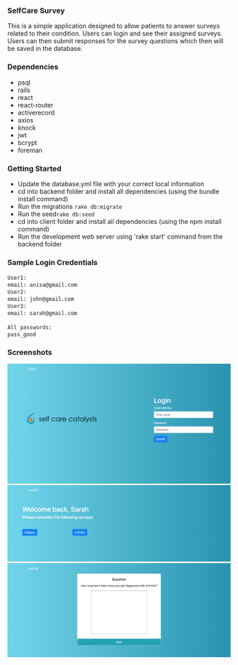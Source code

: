 ### SelfCare Survey

This is a simple application designed to allow patients to answer surveys related to their condition. Users can login and see their assigned surveys.
Users can then submit responses for the survey questions which then will be saved in the database.

### Dependencies

- psql
- rails
- react
- react-router
- activerecord
- axios
- knock
- jwt
- bcrypt
- foreman

### Getting Started

- Update the database.yml file with your correct local information
- cd into backend folder and install all dependencies (using the bundle install command)
- Run the migrations ``` rake db:migrate ```
- Run the seed``` rake db:seed ```
- cd into client folder and install all dependencies (using the npm install command)
- Run the development web server using 'rake start' command from the backend folder

### Sample Login Credentials

```
User1:
email: anisa@gmail.com
User2:
email: john@gmail.com
User3:
email: sarah@gmail.com

All passwords:
pass_good
```

### Screenshots

!["Screenshot of login page"](https://github.com/anisa114/React-Rails/blob/master/docs/login.png)
!["Screenshot of home page "](https://github.com/anisa114/React-Rails/blob/master/docs/home.png)
!["Screenshot of survey page "](https://github.com/anisa114/React-Rails/blob/master/docs/survey.png)

```

```
